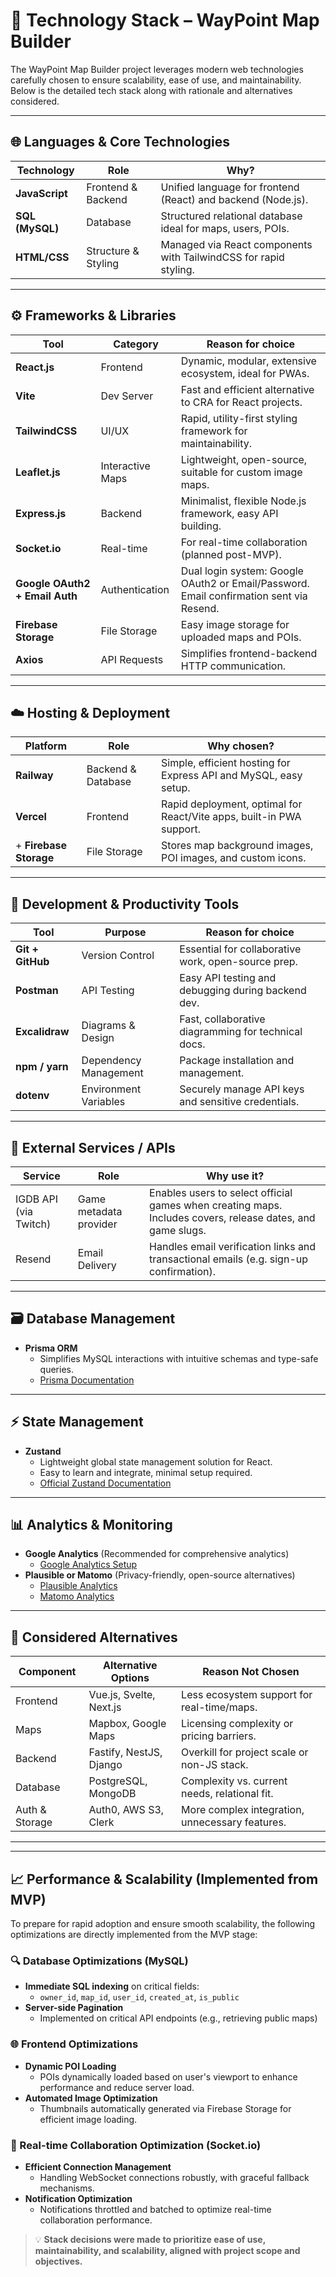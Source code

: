 # 🚀 Technology Stack – WayPoint Map Builder

The WayPoint Map Builder project leverages modern web technologies carefully chosen to ensure scalability, ease of use, and maintainability. Below is the detailed tech stack along with rationale and alternatives considered.

---

## 🌐 Languages & Core Technologies

| Technology       | Role                  | Why?                                                              |
|------------------|-----------------------|-------------------------------------------------------------------|
| **JavaScript**   | Frontend & Backend    | Unified language for frontend (React) and backend (Node.js).      |
| **SQL (MySQL)**  | Database              | Structured relational database ideal for maps, users, POIs.       |
| **HTML/CSS**     | Structure & Styling   | Managed via React components with TailwindCSS for rapid styling.  |

---

## ⚙️ Frameworks & Libraries

| Tool               | Category           | Reason for choice                                           |
|--------------------|--------------------|------------------------------------------------------------|
| **React.js**       | Frontend           | Dynamic, modular, extensive ecosystem, ideal for PWAs.     |
| **Vite**           | Dev Server         | Fast and efficient alternative to CRA for React projects.  |
| **TailwindCSS**    | UI/UX              | Rapid, utility-first styling framework for maintainability.|
| **Leaflet.js**     | Interactive Maps   | Lightweight, open-source, suitable for custom image maps.  |
| **Express.js**     | Backend            | Minimalist, flexible Node.js framework, easy API building. |
| **Socket.io**      | Real-time          | For real-time collaboration (planned post-MVP).            |
| **Google OAuth2 + Email Auth** | Authentication | Dual login system: Google OAuth2 or Email/Password. Email confirmation sent via Resend. |
| **Firebase Storage**| File Storage      | Easy image storage for uploaded maps and POIs.             |
| **Axios**          | API Requests       | Simplifies frontend-backend HTTP communication.            |

---

## ☁️ Hosting & Deployment

| Platform    | Role                | Why chosen?                                                           |
|-------------|---------------------|-----------------------------------------------------------------------|
| **Railway** | Backend & Database  | Simple, efficient hosting for Express API and MySQL, easy setup.      |
| **Vercel**  | Frontend            | Rapid deployment, optimal for React/Vite apps, built-in PWA support.  |
+ **Firebase Storage** | File Storage | Stores map background images, POI images, and custom icons. |
---

## 🧪 Development & Productivity Tools

| Tool                 | Purpose               | Reason for choice                                     |
|----------------------|-----------------------|-------------------------------------------------------|
| **Git + GitHub**     | Version Control       | Essential for collaborative work, open-source prep.  |
| **Postman**          | API Testing           | Easy API testing and debugging during backend dev.   |
| **Excalidraw**       | Diagrams & Design     | Fast, collaborative diagramming for technical docs.  |
| **npm / yarn**       | Dependency Management | Package installation and management.                 |
| **dotenv**           | Environment Variables | Securely manage API keys and sensitive credentials.  |

---

## 📡 External Services / APIs

| Service | Role                          | Why use it?                                                |
|---------|-------------------------------|------------------------------------------------------------|
| IGDB API (via Twitch) | Game metadata provider       | Enables users to select official games when creating maps. Includes covers, release dates, and game slugs. |
| Resend | Email Delivery | Handles email verification links and transactional emails (e.g. sign-up confirmation). |

---

## 🗃️ Database Management

- **Prisma ORM**
  - Simplifies MySQL interactions with intuitive schemas and type-safe queries.
  - [Prisma Documentation](https://www.prisma.io/docs)

---

## ⚡ State Management
- **Zustand**
  - Lightweight global state management solution for React.
  - Easy to learn and integrate, minimal setup required.
  - [Official Zustand Documentation](https://github.com/pmndrs/zustand)

---

## 📊 Analytics & Monitoring
- **Google Analytics** (Recommended for comprehensive analytics)
  - [Google Analytics Setup](https://developers.google.com/analytics/devguides/collection/gtagjs)
- **Plausible or Matomo** (Privacy-friendly, open-source alternatives)
  - [Plausible Analytics](https://plausible.io/docs)
  - [Matomo Analytics](https://matomo.org/docs/javascript-tracking/)

---

## 🔄 Considered Alternatives

| Component    | Alternative Options        | Reason Not Chosen                             |
|--------------|----------------------------|-----------------------------------------------|
| Frontend     | Vue.js, Svelte, Next.js    | Less ecosystem support for real-time/maps.    |
| Maps         | Mapbox, Google Maps        | Licensing complexity or pricing barriers.     |
| Backend      | Fastify, NestJS, Django    | Overkill for project scale or non-JS stack.   |
| Database     | PostgreSQL, MongoDB        | Complexity vs. current needs, relational fit. |
| Auth & Storage | Auth0, AWS S3, Clerk     | More complex integration, unnecessary features.|

---

---

## 📈 Performance & Scalability (Implemented from MVP)

To prepare for rapid adoption and ensure smooth scalability, the following optimizations are directly implemented from the MVP stage:

### 🔍 Database Optimizations (MySQL)
- **Immediate SQL indexing** on critical fields:
  - `owner_id`, `map_id`, `user_id`, `created_at`, `is_public`
- **Server-side Pagination**
  - Implemented on critical API endpoints (e.g., retrieving public maps)

### 🌐 Frontend Optimizations
- **Dynamic POI Loading**
  - POIs dynamically loaded based on user's viewport to enhance performance and reduce server load.
- **Automated Image Optimization**
  - Thumbnails automatically generated via Firebase Storage for efficient image loading.

### 🔄 Real-time Collaboration Optimization (Socket.io)
- **Efficient Connection Management**
  - Handling WebSocket connections robustly, with graceful fallback mechanisms.
- **Notification Optimization**
  - Notifications throttled and batched to optimize real-time collaboration performance.


> 💡 **Stack decisions were made to prioritize ease of use, maintainability, and scalability, aligned with project scope and objectives.**
